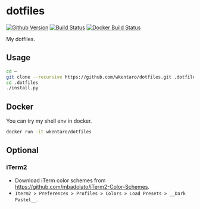 # dotfiles


[![Github Version](https://badge.fury.io/gh/wkentaro%2Fdotfiles.svg)](https://badge.fury.io/gh/wkentaro%2Fdotfiles)
[![Build Status](https://travis-ci.org/wkentaro/dotfiles.svg?branch=master)](https://travis-ci.org/wkentaro/dotfiles)
[![Docker Build Status](https://img.shields.io/docker/build/wkentaro/dotfiles.svg)](https://hub.docker.com/r/wkentaro/dotfiles/)

My dotfiles.


## Usage

```bash
cd ~
git clone --recursive https://github.com/wkentaro/dotfiles.git .dotfiles
cd .dotfiles
./install.py
```


## Docker

You can try my shell env in docker.

```bash
docker run -it wkentaro/dotfiles
```


## Optional

### iTerm2

* Download iTerm color schemes from https://github.com/mbadolato/iTerm2-Color-Schemes.
* `Iterm2 > Preferences > Profiles > Colors > Load Presets > __Dark Pastel__`.
